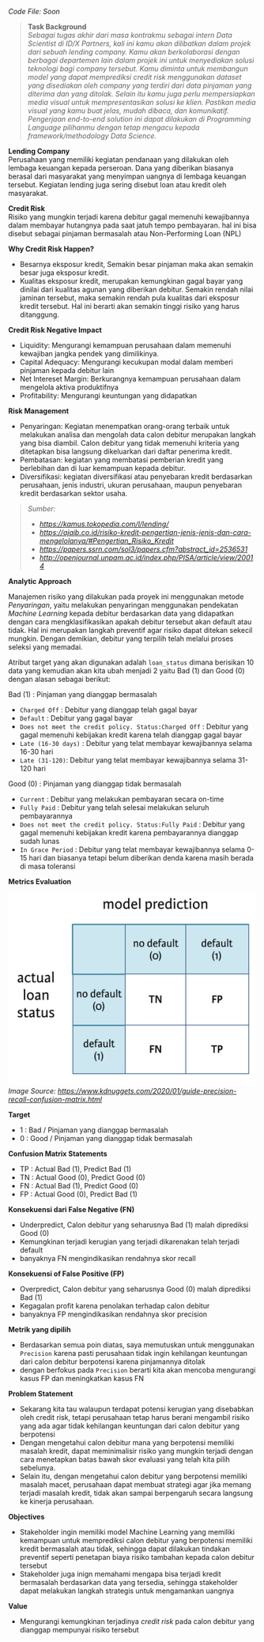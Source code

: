 *Code File: Soon*

> **Task Background**  
> *Sebagai tugas akhir dari masa kontrakmu sebagai intern Data Scientist di ID/X Partners, kali ini kamu akan dilibatkan dalam projek dari sebuah lending company. Kamu akan berkolaborasi dengan berbagai departemen lain dalam projek ini untuk menyediakan solusi teknologi bagi company tersebut. Kamu diminta untuk membangun model yang dapat memprediksi credit risk menggunakan dataset yang disediakan oleh company yang terdiri dari data pinjaman yang diterima dan yang ditolak. Selain itu kamu juga perlu mempersiapkan media visual untuk mempresentasikan solusi ke klien. Pastikan media visual yang kamu buat jelas, mudah dibaca, dan komunikatif. Pengerjaan end-to-end solution ini dapat dilakukan di Programming Language pilihanmu dengan tetap mengacu kepada framework/methodology Data Science.*

**Lending Company**  
Perusahaan yang memiliki kegiatan pendanaan yang dilakukan oleh lembaga keuangan kepada perseroan. Dana yang diberikan biasanya berasal dari masyarakat yang menyimpan uangnya di lembaga keuangan tersebut. Kegiatan lending juga sering disebut loan atau kredit oleh masyarakat.

**Credit Risk**  
Risiko yang mungkin terjadi karena debitur gagal memenuhi kewajibannya dalam membayar hutangnya pada saat jatuh tempo pembayaran. hal ini bisa disebut sebagai pinjaman bermasalah atau Non-Performing Loan (NPL)

**Why Credit Risk Happen?**
* Besarnya eksposur kredit, Semakin besar pinjaman maka akan semakin besar juga eksposur kredit.
* Kualitas eksposur kredit, merupakan kemungkinan gagal bayar yang dinilai dari kualitas agunan yang diberikan debitur. Semakin rendah nilai jaminan tersebut, maka semakin rendah pula kualitas dari eksposur kredit tersebut. Hal ini berarti akan semakin tinggi risiko yang harus ditanggung.

**Credit Risk Negative Impact**
* Liquidity: Mengurangi kemampuan perusahaan dalam memenuhi kewajiban jangka pendek yang dimilikinya.
* Capital Adequacy: Mengurangi kecukupan modal dalam memberi pinjaman kepada debitur lain
* Net Intereset Margin: Berkurangnya kemampuan perusahaan dalam mengelola aktiva produktifnya
* Profitability: Mengurangi keuntungan yang didapatkan

**Risk Management**
* Penyaringan: Kegiatan menempatkan orang-orang terbaik untuk melakukan analisa dan mengolah data calon debitur merupakan langkah yang bisa diambil. Calon debitur yang tidak memenuhi kriteria yang ditetapkan bisa langsung dikeluarkan dari daftar penerima kredit.
* Pembatasan: kegiatan yang membatasi pemberian kredit yang berlebihan dan di luar kemampuan kepada debitur.
* Diversifikasi: kegiatan diversifikasi atau penyebaran kredit berdasarkan perusahaan, jenis industri, ukuran perusahaan, maupun penyebaran kredit berdasarkan sektor usaha.

>*Sumber:*  
>* *https://kamus.tokopedia.com/l/lending/*  
>* *https://ajaib.co.id/risiko-kredit-pengertian-jenis-jenis-dan-cara-mengelolanya/#Pengertian_Risiko_Kredit*
>* *https://papers.ssrn.com/sol3/papers.cfm?abstract_id=2536531*
>* *http://openjournal.unpam.ac.id/index.php/PISA/article/view/20014*

**Analytic Approach**

Manajemen risiko yang dilakukan pada proyek ini menggunakan metode *Penyaringan*, yaitu melakukan penyaringan menggunakan pendekatan *Machine Learning* kepada debitur berdasarkan data yang didapatkan dengan cara mengklasifikasikan apakah debitur tersebut akan default atau tidak. Hal ini merupakan langkah preventif agar risiko dapat ditekan sekecil mungkin. Dengan demikian, debitur yang terpilih telah melalui proses seleksi yang memadai.

Atribut target yang akan digunakan adalah `loan_status` dimana berisikan 10 data yang kemudian akan kita ubah menjadi 2 yaitu Bad (1) dan Good (0) dengan alasan sebagai berikut:

Bad (1) : Pinjaman yang dianggap bermasalah
* `Charged Off` : Debitur yang dianggap telah gagal bayar
* `Default` : Debitur yang gagal bayar
* `Does not meet the credit policy. Status:Charged Off` : Debitur yang gagal memenuhi kebijakan kredit karena telah dianggap gagal bayar
* `Late (16-30 days)` : Debitur yang telat membayar kewajibannya selama 16-30 hari
* `Late (31-120)`: Debitur yang telat membayar kewajibannya selama 31-120 hari

Good (0) : Pinjaman yang dianggap tidak bermasalah
* `Current` : Debitur yang melakukan pembayaran secara on-time
* `Fully Paid` : Debitur yang telah selesai melakukan seluruh pembayarannya
* `Does not meet the credit policy. Status:Fully Paid` : Debitur yang gagal memenuhi kebijakan kredit karena pembayarannya dianggap sudah lunas
* `In Grace Period` : Debitur yang telat membayar kewajibannya selama 0-15 hari dan biasanya tetapi belum diberikan denda karena masih berada di masa toleransi

**Metrics Evaluation**

![confusion-matrix](./assets/confusion-matrix.png)  
*Image Source: https://www.kdnuggets.com/2020/01/guide-precision-recall-confusion-matrix.html*

**Target**
* 1 : Bad / Pinjaman yang dianggap bermasalah
* 0 : Good / Pinjaman yang dianggap tidak bermasalah

**Confusion Matrix Statements**
* TP : Actual Bad (1), Predict Bad (1)
* TN : Actual Good (0), Predict Good (0)
* FN : Actual Bad (1), Predict Good (0)
* FP : Actual Good (0), Predict Bad (1)

**Konsekuensi dari False Negative (FN)**
* Underpredict, Calon debitur yang seharusnya Bad (1) malah diprediksi Good (0)
* Kemungkinan terjadi kerugian yang terjadi dikarenakan telah terjadi default
* banyaknya FN mengindikasikan rendahnya skor recall

**Konsekuensi of False Positive (FP)**
* Overpredict, Calon debitur yang seharusnya Good (0) malah diprediksi Bad (1)
* Kegagalan profit karena penolakan terhadap calon debitur
* banyaknya FP mengindikasikan rendahnya skor precision

**Metrik yang dipilih**
* Berdasarkan semua poin diatas, saya memutuskan untuk menggunakan `Precision` karena pasti perusahaan tidak ingin kehilangan keuntungan dari calon debitur berpotensi karena pinjamannya ditolak
* dengan berfokus pada `Precision` berarti kita akan mencoba mengurangi kasus FP dan meningkatkan kasus FN

**Problem Statement**

* Sekarang kita tau walaupun terdapat potensi kerugian yang disebabkan oleh credit risk, tetapi perusahaan tetap harus berani mengambil risiko yang ada agar tidak kehilangan keuntungan dari calon debitur yang berpotensi
* Dengan mengetahui calon debitur mana yang berpotensi memiliki masalah kredit, dapat meminimalisir risiko yang mungkin terjadi dengan cara menetapkan batas bawah skor evaluasi yang telah kita pilih sebelunya.
* Selain itu, dengan mengetahui calon debitur yang berpotensi memiliki masalah macet, perusahaan dapat membuat strategi agar jika memang terjadi masalah kredit, tidak akan sampai berpengaruh secara langsung ke kinerja perusahaan.

**Objectives**
* Stakeholder ingin memiliki model Machine Learning yang memiliki kemampuan untuk memprediksi calon debitur yang berpotensi memiliki kredit bermasalah atau tidak, sehingga dapat dilakukan tindakan preventif seperti penetapan biaya risiko tambahan kepada calon debitur tersebut
* Stakeholder juga inign memahami mengapa bisa terjadi kredit bermasalah berdasarkan data yang tersedia, sehingga stakeholder dapat melakukan langkah strategis untuk mengamankan uangnya

**Value**
* Mengurangi kemungkinan terjadinya *credit risk* pada calon debitur yang dianggap mempunyai risiko tersebut
